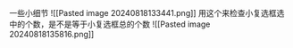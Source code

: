 一些小细节
![[Pasted image 20240818133441.png]]
用这个来检查小复选框选中的个数，是不是等于小复选框总的个数
![[Pasted image 20240818135816.png]]